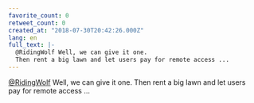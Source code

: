 ```yaml
---
favorite_count: 0
retweet_count: 0
created_at: "2018-07-30T20:42:26.000Z"
lang: en
full_text: |-
  @RidingWolf Well, we can give it one.
  Then rent a big lawn and let users pay for remote access ...
---
```


[@RidingWolf](https://twitter.com/RidingWolf) Well, we can give it one. Then
rent a big lawn and let users pay for remote access ...

